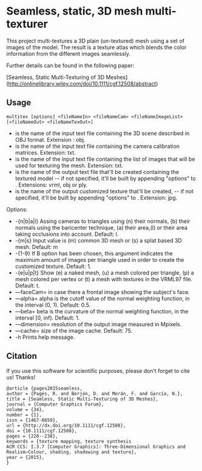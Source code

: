 # Seamless, static, 3D mesh multi-texturer

This project multi-textures a 3D plain (un-textured) mesh using a set of images of the model. The result is a texture atlas which blends the color information from the different images seamlessly.

Further details can be found in the following paper:

[Seamless, Static Multi-Texturing of 3D Meshes] (http://onlinelibrary.wiley.com/doi/10.1111/cgf.12508/abstract)

## Usage
 
	multitex [options] <fileNameIn> <fileNameCam> <fileNameImageList> [<fileNameOut> <fileNameTexOut>]

* <fileNameIn> is the name of the input text file containing the 3D scene described in OBJ format. Extension : obj.
* <fileNameCam> is the name of the input text file containing the camera calibration matrices. Extension: txt.
* <fileNameImageList> is the name of the input text file containing the list of images that will be used for texturing the mesh. Extension: txt.
* <fileNameOut> is the name of the output text file that'll be created containing the textured model -- if not specified, it'll be built by appending "options" to <fileNameIn>. Extensions: vrml, obj or ply.
* <fileNameTexOut> is the name of the output customized texture that'll be created, -- if not specified, it'll be built by appending "options" to <fileNameIn>. Extension: jpg.

Options:
* -{n|b|a|l}	Assing cameras to triangles using (n) their normals, (b) their normals using the baricenter technique, (a) their area,(l)	or their area taking occlusions into account. Default: l.
* -{m|s}	Input value is (m) common 3D mesh or (s) a splat based 3D mesh. Default: m
* -{1-9}	If B option has been chosen, this argument indicates the maximum amount of images per triangle used in order to create	the customized texture. Default: 1.
* -{e|u|p|t} Show (e) a naked mesh, (u) a mesh colored per triangle, (p) a mesh colored per vertex or (t) a mesh with textures in the VRML97 file. Default: t.
* —faceCam=<imageFileName>   in case there a frontal image showing the subject's face.
* —alpha=<alpha> alpha is the cutoff value of the normal weighting function, in the interval (0, 1). Default: 0.5.
* —beta=<beta> beta is the curvature of the normal weighting function, in the interval [0, inf). Default: 1.
* —dimension=<dimension> resolution of the output image measured in Mpixels.
* —cache=<cachesize> size of the image cache. Default: 75.
* -h		Prints help message.




## Citation

If you use this software for scientific purposes, please don’t forget to cite us! Thanks!

	@article {pages2015seamless,
	author = {Pagés, R. and Berjón, D. and Morán, F. and García, N.},
	title = {Seamless, Static Multi-Texturing of 3D Meshes},
	journal = {Computer Graphics Forum},
	volume = {34},
	number = {1},
	issn = {1467-8659},
	url = {http://dx.doi.org/10.1111/cgf.12508},
	doi = {10.1111/cgf.12508},
	pages = {228--238},
	keywords = {texture mapping, texture synthesis
	ACM CCS: I.3.7 [Computer Graphics]: Three-Dimensional Graphics and Realism—Colour, shading, shadowing and texture},
	year = {2015},
	}
